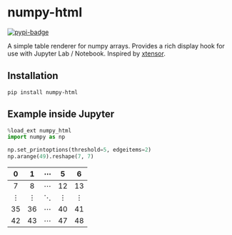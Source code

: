 # numpy-html
[![pypi-badge][]][pypi] 

[pypi-badge]: https://img.shields.io/pypi/v/numpy-html
[pypi]: https://pypi.org/project/numpy-html

A simple table renderer for numpy arrays. Provides a rich display hook for use with Jupyter Lab / Notebook. Inspired by [xtensor](https://github.com/QuantStack/xtensor).

## Installation
`pip install numpy-html`

## Example inside Jupyter
```python
%load_ext numpy_html
import numpy as np

np.set_printoptions(threshold=5, edgeitems=2)
np.arange(49).reshape(7, 7)
```
|  0 	|  1 	| ⋯ 	|  5 	|  6 	|
|:--:	|:--:	|:-:	|:--:	|:--:	|
|  7 	|  8 	| ⋯ 	| 12 	| 13 	|
|  ⋮ 	|  ⋮ 	| ⋱ 	|  ⋮ 	|  ⋮ 	|
| 35 	| 36 	| ⋯ 	| 40 	| 41 	|
| 42 	| 43 	| ⋯ 	| 47 	| 48 	|
